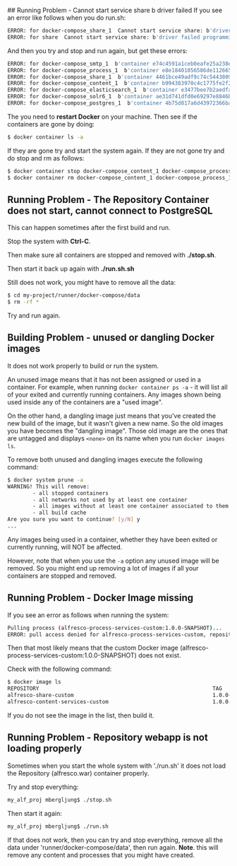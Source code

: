 ## Running Problem - Cannot start service share b driver failed
If you see an error like follows when you do run.sh:

```bash
ERROR: for docker-compose_share_1  Cannot start service share: b'driver failed programming external connectivity on endpoint docker-compose_share_1 (98f36a05bf1d4b282efb112fb9c9c0173f5beab35ebfb54446ffeea8dedf47a5): failed to update bridge endpoint 98f36a0 to store: failed to update bridge store for object type *bridge.bridgeEndpoint: input/output error'
ERROR: for share  Cannot start service share: b'driver failed programming external connectivity on endpoint docker-compose_share_1 (98f36a05bf1d4b282efb112fb9c9c0173f5beab35ebfb54446ffeea8dedf47a5): failed to update bridge endpoint 98f36a0 to store: failed to update bridge store for object type *bridge.bridgeEndpoint: input/output error'
```

And then you try and stop and run again, but get these errors:

```bash
ERROR: for docker-compose_smtp_1  b'container e74c4591a1ceb0eafe25a238e5b93a49daf0547efea125d5dbac756d75141f25: driver "overlay2" failed to remove root filesystem: remove /var/lib/docker/overlay2/b3760ac47f83af50732c7aa49574edce5e1422d2e7e9b73e9ac2cdd5b2999b0b/merged: read-only file system'
ERROR: for docker-compose_process_1  b'container e8e18401056586de112665a7dc36eb073a0433f381880d1f4ae52bf32758b657: driver "overlay2" failed to remove root filesystem: remove /var/lib/docker/overlay2/47fa02d135ac5a2fec02e601b0eee6ddf9855c6c5f9c19be21ce410cd24f1d07/merged: read-only file system'
ERROR: for docker-compose_share_1  b'container 4461bce49adf9c74c5443809b871bb74a26d6e4414e242e9b49b50b0b96ce2bc: driver "overlay2" failed to remove root filesystem: remove /var/lib/docker/overlay2/02e52f3500db3bcea6ed7f9ccad84c1553a6fc5da893069947ca967127999070/merged: read-only file system'
ERROR: for docker-compose_content_1  b'container b994383970c4c1775fe2f2d76932c7a470b1e90f2df05dd948cec9b1464b5a46: driver "overlay2" failed to remove root filesystem: remove /var/lib/docker/overlay2/b4afbe06b4737cbcba5828ba5705bff064b416a47beafa99490b1a0f7c28d941/merged: read-only file system'
ERROR: for docker-compose_elasticsearch_1  b'container e3477bee7b2aedfa0973c25831c672daaede5406d30d80873c3cfd7056a20fe6: driver "overlay2" failed to remove root filesystem: remove /var/lib/docker/overlay2/224b218d72389007ae805c40dab1c63d37a71afbfcf1c06bc2f08ed8bb3a5c8a/merged: read-only file system'
ERROR: for docker-compose_solr6_1  b'container ae31d741dfd0e69297e8846bfc3bfcb7f12e3198fa2e9741c77ea2724cca7caa: driver "overlay2" failed to remove root filesystem: remove /var/lib/docker/overlay2/04832f633740dff078c294887c2d6e48b6dde8a19602b07e7bc6597ac8b3f77d/merged: read-only file system'
ERROR: for docker-compose_postgres_1  b'container 4b75d817a6d43972366baee27d3ed05d0f8f74ae00e5de713f0fbb6829fc5952: driver "overlay2" failed to remove root filesystem: remove /var/lib/docker/overlay2/4f62f849dff8b9d36fc6b9230497e102bd80d974ce73e5a91084e4886b8dd31d/merged: read-only file system'
```

The you need to **restart Docker** on your machine. Then see if the containers are gone by doing:

```bash
$ docker container ls -a
```

If they are gone try and start the system again. If they are not gone try and do stop and rm as follows:

```bash
$ docker container stop docker-compose_content_1 docker-compose_process_1 docker-compose_solr6_1 docker-compose_smtp_1 docker-compose_elasticsearch_1
$ docker container rm docker-compose_content_1 docker-compose_process_1 docker-compose_solr6_1 docker-compose_smtp_1 docker-compose_elasticsearch_1
```

## Running Problem - The Repository Container does not start, cannot connect to PostgreSQL
This can happen sometimes after the first build and run.

Stop the system with **Ctrl-C**.

Then make sure all containers are stopped and removed with **./stop.sh**.

Then start it back up again with **./run.sh.sh**

Still does not work, you might have to remove all the data:

```bash
$ cd my-project/runner/docker-compose/data
$ rm -rf *
```

Try and run again.

## Building Problem - unused or dangling Docker images
It does not work properly to build or run the system.

An unused image means that it has not been assigned or used in a container. 
For example, when running `docker container ps -a` - it will list all of your exited and currently running containers. 
Any images shown being used inside any of the containers are a "used image".

On the other hand, a dangling image just means that you've created the new build of the image, 
but it wasn't given a new name. So the old images you have becomes the "dangling image". 
Those old image are the ones that are untagged and displays `<none>` on its name when you run `docker images ls`.

To remove both unused and dangling images execute the following command:
 
```bash
$ docker system prune -a
WARNING! This will remove:
        - all stopped containers
        - all networks not used by at least one container
        - all images without at least one container associated to them
        - all build cache
Are you sure you want to continue? [y/N] y
...
```

Any images being used in a container, whether they have been exited or currently running, will NOT be affected.

However, note that when you use the `-a` option any unused image will be removed. So you might end up removing 
a lot of images if all your containers are stopped and removed.

## Running Problem - Docker Image missing 
If you see an error as follows when running the system:

```bash
Pulling process (alfresco-process-services-custom:1.0.0-SNAPSHOT)...
ERROR: pull access denied for alfresco-process-services-custom, repository does not exist or may require 'docker login'
```

Then that most likely means that the custom Docker image (alfresco-process-services-custom:1.0.0-SNAPSHOT) does not exist.

Check with the following command:

```bash
$ docker image ls
REPOSITORY                                                       TAG                 IMAGE ID            CREATED             SIZE
alfresco-share-custom                                            1.0.0-SNAPSHOT      7a83ac9078f2        3 hours ago         709MB
alfresco-content-services-custom                                 1.0.0-SNAPSHOT      90dcf14e95a5        5 hours ago         1.89GB
```
If you do not see the image in the list, then build it.

## Running Problem - Repository webapp is not loading properly
Sometimes when you start the whole system with './run.sh' it does not 
load the Repository (alfresco.war) container properly. 

Try and stop everything:

```bash
my_alf_proj mbergljung$ ./stop.sh 
```

Then start it again:

```bash
my_alf_proj mbergljung$ ./run.sh 
```

If that does not work, then you can try and stop everything, 
remove all the data under 'runner/docker-compose/data', then run again.
**Note**. this will remove any content and processes that you might have created.  
